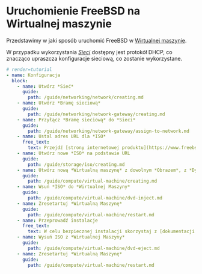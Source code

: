 # Uruchomienie FreeBSD na Wirtualnej maszynie

Przedstawimy w jaki sposób uruchomić FreeBSD w [Wirtualnej maszynie](/resource/compute/virtual-machine.md).

W przypadku wykorzystania *[Sieci](/resource/networking/network.md)* dostępny jest protokół DHCP, co znacząco upraszcza konfiguracje sieciową, co zostanie wykorzystane.

```yaml
# render=tutorial
- name: Konfiguracja
  block:
    - name: Utwórz *Sieć*
      guide:
        path: /guide/networking/network/creating.md
    - name: Utwórz *Bramę sieciową*
      guide:
        path: /guide/networking/network-gateway/creating.md
    - name: Przyłącz *Bramę sieciową* do *Sieci*
      guide:
        path: /guide/networking/network-gateway/assign-to-network.md
    - name: Ustal adres URL dla *ISO*
      free_text:
        text: Przejdź [strony internetowej produktu](https://www.freebsd.org/where.html). W sekcji "Installer Images" wybierz ```amd64```. Odszukaj obraz DVD w formacie ``*.iso`` i go skopiuj, gdyż będzie konieczny w kolejnym etapie.
    - name: Utwórz nowe *ISO* na podstawie URL
      guide:
        path: /guide/storage/iso/creating.md
    - name: Utwórz nową *Wirtualną maszynę* z dowolnym *Obrazem*, z *Dyskiem* wybranego rozmiaru i przyłączoną do *Sieci*
      guide:
        path: /guide/compute/virtual-machine/creating.md
    - name: Wsuń *ISO* do *Wirtualnej Maszyny*
      guide:
        path: /guide/compute/virtual-machine/dvd-inject.md
    - name: Zresetartuj *Wirtualną Maszynę*
      guide:
        path: /guide/compute/virtual-machine/restart.md
    - name: Przeprowadź instalacje
      free_text:
        text: W celu bezpiecznej instalacji skorzystaj z [dokumentacji FreeBSD](https://www.freebsd.org/doc/en_US.ISO8859-1/books/handbook/bsdinstall-start.html). Wszelkie etapy przeprowadź wedle uznania i dokumentacji. Skonfiguruj sieć IPv4 w oparciu o DHCP.
    - name: Wysuń ISO z *Wirtualnej Maszyny*
      guide:
        path: /guide/compute/virtual-machine/dvd-eject.md
    - name: Zresetartuj *Wirtualną Maszynę*
      guide:
        path: /guide/compute/virtual-machine/restart.md
```